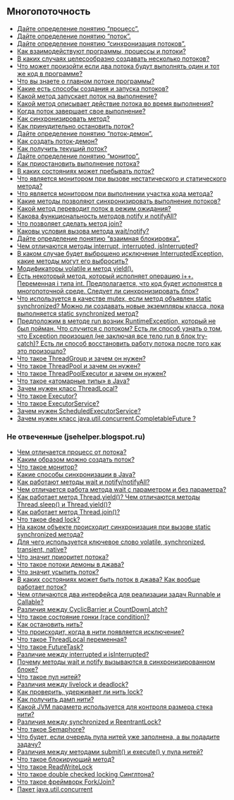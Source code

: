 ## Многопоточность

- <a href="dajte_opredelenie_ponyatiyu_process.md">Дайте определение понятию “процесс”.</a>
- <a href="dajte_opredelenie_ponyatiyu_potok.md">Дайте определение понятию “поток”.</a>
- <a href="dajte_opredelenie_ponyatiyu_sinxronizaciya_potokov.md">Дайте определение понятию “синхронизация потоков”.</a>
- <a href="kak_vzaimodejstvuyut_programmy,_processy_i_potoki.md">Как взаимодействуют программы, процессы и потоки?</a>
- <a href="v_kakix_sluchayax_celesoobrazno_sozdavat_neskolko_potokov.md">В каких случаях целесообразно создавать несколько потоков?</a>
- <a href="chto_mozhet_proizojti_esli_dva_potoka_budut_vypolnyat_odin_i_tot_zhe_kod_v_programme.md">Что может произойти если два потока будут выполнять один и тот же код в программе?</a>
- <a href="chto_vy_znaete_o_glavnom_potoke_programmy.md">Что вы знаете о главном потоке программы?</a>
- <a href="kakie_est_sposoby_sozdaniya_i_zapuska_potokov.md">Какие есть способы создания и запуска потоков?</a>
- <a href="kakoj_metod_zapuskaet_potok_na_vypolnenie.md">Какой метод запускает поток на выполнение?</a>
- <a href="kakoj_metod_opisyvaet_dejstvie_potoka_vo_vremya_vypolneniya.md">Какой метод описывает действие потока во время выполнения?</a>
- <a href="kogda_potok_zavershaet_svoe_vypolnenie.md">Когда поток завершает свое выполнение?</a>
- <a href="kak_sinxronizirovat_metod.md">Как синхронизировать метод?</a>
- <a href="kak_prinuditelno_ostanovit_potok.md">Как принудительно остановить поток?</a>
- <a href="dajte_opredelenie_ponyatiyu_potok-demon.md">Дайте определение понятию “поток-демон”.</a>
- <a href="kak_sozdat_potok-demon.md">Как создать поток-демон?</a>
- <a href="kak_poluchit_tekushhij_potok.md">Как получить текущий поток?</a>
- <a href="dajte_opredelenie_ponyatiyu_monitor.md">Дайте определение понятию “монитор”.</a>
- <a href="kak_priostanovit_vypolnenie_potoka.md">Как приостановить выполнение потока?</a>
- <a href="v_kakix_sostoyaniyax_mozhet_prebyvat_potok.md">В каких состояниях может пребывать поток?</a>
- <a href="chto_yavlyaetsya_monitorom_pri_vyzove_nestaticheskogo_i_staticheskogo_metoda.md">Что является монитором при вызове нестатического и статического метода?</a>
- <a href="chto_yavlyaetsya_monitorom_pri_vypolnenii_uchastka_koda_metoda.md">Что является монитором при выполнении участка кода метода?</a>
- <a href="kakie_metody_pozvolyayut_sinxronizirovat_vypolnenie_potokov.md">Какие методы позволяют синхронизировать выполнение потоков?</a>
- <a href="kakoj_metod_perevodit_potok_v_rezhim_ozhidaniya.md">Какой метод переводит поток в режим ожидания?</a>
- <a href="kakova_funkcionalnost_metodov_notify_i_notifyall.md">Какова функциональность методов notify и notifyAll?</a>
- <a href="chto_pozvolyaet_sdelat_metod_join.md">Что позволяет сделать метод join?</a>
- <a href="kakovy_usloviya_vyzova_metoda_wait_notify.md">Каковы условия вызова метода wait/notify?</a>
- <a href="dajte_opredelenie_ponyatiyu_vzaimnaya_blokirovka.md">Дайте определение понятию “взаимная блокировка”.</a>
- <a href="chem_otlichayutsya_metody_interrupt_interrupted_isinterrupted.md">Чем отличаются методы interrupt, interrupted, isInterrupted?</a>
- <a href="v_kakom_sluchae_budet_vybrosheno_isklyuchenie_interruptedexception.md">В каком случае будет выброшено исключение InterruptedException, какие методы могут его выбросить?</a>
- <a href="modifikatory_volatile_i_metod_yield.md">Модификаторы volatile и метод yield().</a>
- <a href="est_nekotoryj_metod_kotoryj_ispolnyaet_operaciyu_i++.md">Есть некоторый метод, который исполняет операцию i++. Переменная i типа int. Предполагается, что код будет исполнятся в многопоточной среде. Следует ли синхронизировать блок?</a>
- <a href="chto_ispolzuetsya_v_kachestve_mutex_esli_metod_obyavlen_static_synchronized.md">Что используется в качестве mutex, если метод объявлен static synchronized? Можно ли создавать новые экземпляры класса, пока выполняется static synchronized метод?</a>
- <a href="predpolozhim_v_metode_run_voznik_runtimeexception.md">Предположим в методе run возник RuntimeException, который не был пойман. Что случится с потоком? Есть ли способ узнать о том, что Exception произошел (не заключая все тело run в блок try-catch)? Есть ли способ восстановить работу потока после того как это произошло?</a>
- <a href="chto_takoe_threadgroup_i_zachem_on_nuzhen.md">Что такое ThreadGroup и зачем он нужен?</a>
- <a href="chto_takoe_threadpool_i_zachem_on_nuzhen.md">Что такое ThreadPool и зачем он нужен?</a>
- <a href="chto_takoe_threadpoolexecutor_i_zachem_on_nuzhen.md">Что такое ThreadPoolExecutor и зачем он нужен?</a>
- <a href="chto_takoe_atomarnye_tipy_v_java.md">Что такое «атомарные типы» в Java?</a>
- <a href="zachem_nuzhen_klass_threadlocal.md">Зачем нужен класс ThreadLocal?</a>
- <a href="chto_takoe_executor.md">Что такое Executor?</a>
- <a href="chto_takoe_executorservice.md">Что такое ExecutorService?</a>
- <a href="zachem_nuzhen_scheduledexecutorservice.md">Зачем нужен ScheduledExecutorService?</a>
- <a href="completableFuture.md">Зачем нужен класс java.util.concurrent.CompletableFuture ?</a>


### Не отвеченные (jsehelper.blogspot.ru)

- <a href="">Чем отличается процесс от потока?</a> 
- <a href="">Каким образом можно создать поток?</a> 
- <a href="">Что такое монитор?</a> 
- <a href="">Какие способы синхронизации в Java?</a> 
- <a href="">Как работают методы wait и notify/notifyAll?</a> 
- <a href="">Чем отличается работа метода wait с параметром и без параметра?</a> 
- <a href="">Как работает метод Thread.yield()? Чем отличаются методы Thread.sleep() и Thread.yield()?</a> 
- <a href="">Как работает метод Thread.join()?</a> 
- <a href="">Что такое dead lock?</a> 
- <a href="">На каком объекте происходит синхронизация при вызове static synchronized метода?</a> 
- <a href="">Для чего используется ключевое слово volatile, synchronized, transient, native?</a> 
- <a href="">Что значит приоритет потока?</a> 
- <a href="">Что такое потоки демоны в джава?</a> 
- <a href="">Что значит усыпить поток?</a> 
- <a href="">В каких состояниях может быть поток в джава? Как вообще работает поток?</a> 
- <a href="">Чем отличаются два интерфейса для реализации задач Runnable и Callable?</a> 
- <a href="">Различия между CyclicBarrier и CountDownLatch?</a> 
- <a href="">Что такое состояние гонки (race condition)?</a> 
- <a href="">Как остановить нить?</a> 
- <a href="">Что происходит, когда в нити появляется исключение?</a> 
- <a href="">Что такое ThreadLocal переменная?</a> 
- <a href="">Что такое FutureTask?</a> 
- <a href="">Различие между interrupted и isInterrupted?</a> 
- <a href="">Почему методы wait и notify вызываются в синхронизированном блоке?</a> 
- <a href="">Что такое пул нитей?</a> 
- <a href="">Различия между livelock и deadlock?</a> 
- <a href="">Как проверить, удерживает ли нить lock?</a> 
- <a href="">Как получить дамп нити?</a> 
- <a href="">Какой JVM параметр используется для контроля размера стека нити?</a> 
- <a href="">Различия между synchronized и ReentrantLock?</a> 
- <a href="">Что такое Semaphore?</a> 
- <a href="">Что будет, если очередь пула нитей уже заполнена, а вы подадите задачу?</a> 
- <a href="">Различия между методами submit() и execute() у пула нитей?</a> 
- <a href="">Что такое блокирующий метод?</a> 
- <a href="">Что такое ReadWriteLock</a>
- <a href="">Что такое double checked locking Синглтона?</a>
- <a href="">Что такое фреймворк Fork/Join?</a>
- <a href="">Пакет java.util.concurrent</a>